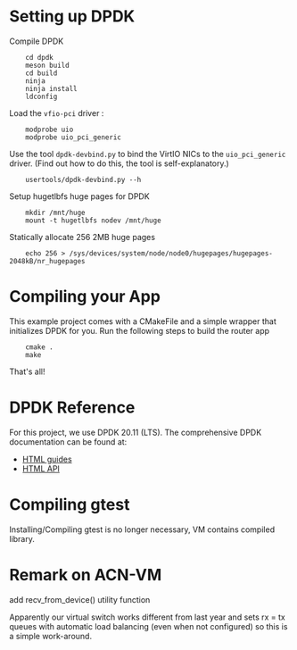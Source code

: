 Setting up DPDK
===============

Compile DPDK
```
	cd dpdk
	meson build
	cd build
	ninja
	ninja install
	ldconfig
```


Load the `vfio-pci` driver :
```
	modprobe uio
	modprobe uio_pci_generic
```

Use the tool `dpdk-devbind.py` to bind the VirtIO NICs to the `uio_pci_generic` driver.
(Find out how to do this, the tool is self-explanatory.)
```
	usertools/dpdk-devbind.py --h
```

Setup hugetlbfs huge pages for DPDK
```
	mkdir /mnt/huge
	mount -t hugetlbfs nodev /mnt/huge
```

Statically allocate 256 2MB huge pages
```
	echo 256 > /sys/devices/system/node/node0/hugepages/hugepages-2048kB/nr_hugepages
```

Compiling your App
==================

This example project comes with a CMakeFile and a simple wrapper that initializes DPDK for you.
Run the following steps to build the router app
```
	cmake .
	make
```

That's all!


DPDK Reference
==============

For this project, we use DPDK 20.11 (LTS).
The comprehensive DPDK documentation can be found at:

* [HTML guides](https://doc.dpdk.org/guides-20.11/)
* [HTML API](https://doc.dpdk.org/api-20.11/)


Compiling gtest
===============

Installing/Compiling gtest is no longer necessary, VM contains compiled library.

Remark on ACN-VM
================

add recv_from_device() utility function

Apparently our virtual switch works different from last year and sets rx = tx queues with automatic load balancing
(even when not configured) so this is a simple work-around.

